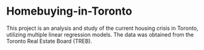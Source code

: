 # Homebuying-in-Toronto

This project is an analysis and study of the current housing crisis in Toronto, utilizing multiple linear regression models. The data was obtained from the Toronto Real Estate Board (TREB).
